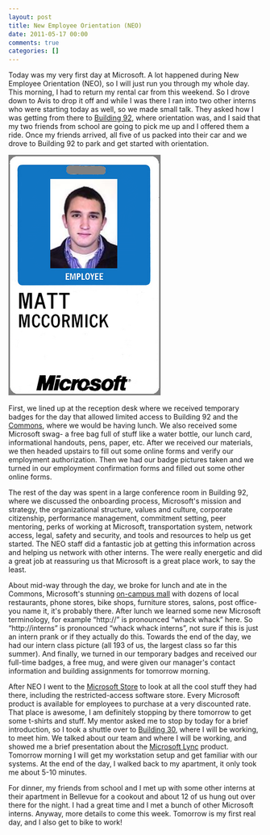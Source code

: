 ```yaml
---
layout: post
title: New Employee Orientation (NEO)
date: 2011-05-17 00:00
comments: true
categories: []
---
```

<p>Today was my very first day at Microsoft. A lot happened during New Employee Orientation (NEO), so I will just run you through my whole day. This morning, I had to return my rental car from this weekend. So I drove down to Avis to drop it off and while I was there I ran into two other interns who were starting today as well, so we made small talk. They asked how I was getting from there to <a href="https://foursquare.com/venue/759468" target="_blank">Building 92</a>, where orientation was, and I said that my two friends from school are going to pick me up and I offered them a ride. Once my friends arrived, all five of us packed into their car and we drove to Building 92 to park and get started with orientation.</p>

<a href="/images/2012/05/badge1.png"><img src="/images/2012/05/badge1.png" /></a>

<p>First, we lined up at the reception desk where we received temporary badges for the day that allowed limited access to Building 92 and the <a href="https://foursquare.com/venue/47696" target="_blank">Commons</a>, where we would be having lunch. We also received some Microsoft swag- a free bag full of stuff like a water bottle, our lunch card, informational handouts, pens, paper, etc. After we received our materials, we then headed upstairs to fill out some online forms and verify our employment authorization. Then we had our badge pictures taken and we turned in our employment confirmation forms and filled out some other online forms.</p>

<p>The rest of the day was spent in a large conference room in Building 92, where we discussed the onboarding process, Microsoft's mission and strategy, the organizational structure, values and culture, corporate citizenship, performance management, commitment setting, peer mentoring, perks of working at Microsoft, transportation system, network access, legal, safety and security, and tools and resources to help us get started. The NEO staff did a fantastic job at getting this information across and helping us network with other interns. The were really energetic and did a great job at reassuring us that Microsoft is a great place work, to say the least.</p>

<p>About mid-way through the day, we broke for lunch and ate in the Commons, Microsoft's stunning <a href="http://seattletimes.nwsource.com/html/microsoft/2009086103_microsoftcampus20.html" target="_blank">on-campus mall</a> with dozens of local restaurants, phone stores, bike shops, furniture stores, salons, post office- you name it, it's probably there. After lunch we learned some new Microsoft terminology, for example &ldquo;http://&rdquo; is pronounced &ldquo;whack whack&rdquo; here. So &ldquo;http://interns&rdquo; is pronounced &ldquo;whack whack interns&rdquo;, not sure if this is just an intern prank or if they actually do this. Towards the end of the day, we had our intern class picture (all 193 of us, the largest class so far this summer). And finally, we turned in our temporary badges and received our full-time badges, a free mug, and were given our manager's contact information and building assignments for tomorrow morning.</p>

<p>After NEO I went to the <a href="http://www.microsoftstore.com/store/msstore/en_US/home" target="_blank">Microsoft Store</a> to look at all the cool stuff they had there, including the restricted-access software store. Every Microsoft product is available for employees to purchase at a very discounted rate. That place is awesome, I am definitely stopping by there tomorrow to get some t-shirts and stuff. My mentor asked me to stop by today for a brief introduction, so I took a shuttle over to <a href="https://foursquare.com/venue/252432" target="_blank">Building 30</a>, where I will be working, to meet him. We talked about our team and where I will be working, and showed me a brief presentation about the <a href="http://lync.microsoft.com/en-us/Pages/default.aspx" target="_blank">Microsoft Lync</a> product. Tomorrow morning I will get my workstation setup and get familiar with our systems. At the end of the day, I walked back to my apartment, it only took me about 5-10 minutes.</p>

<p>For dinner, my friends from school and I met up with some other interns at their apartment in Bellevue for a cookout and about 12 of us hung out over there for the night. I had a great time and I met a bunch of other Microsoft interns. Anyway, more details to come this week. Tomorrow is my first real day, and I also get to bike to work!</p>
